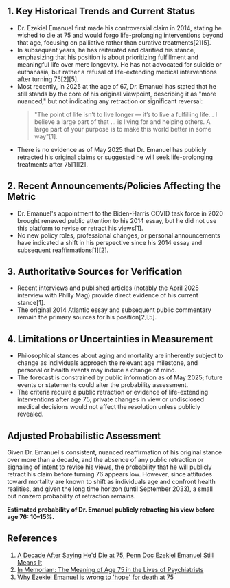 ## 1. Key Historical Trends and Current Status

- Dr. Ezekiel Emanuel first made his controversial claim in 2014, stating he wished to die at 75 and would forgo life-prolonging interventions beyond that age, focusing on palliative rather than curative treatments[2][5].
- In subsequent years, he has reiterated and clarified his stance, emphasizing that his position is about prioritizing fulfillment and meaningful life over mere longevity. He has not advocated for suicide or euthanasia, but rather a refusal of life-extending medical interventions after turning 75[2][5].
- Most recently, in 2025 at the age of 67, Dr. Emanuel has stated that he still stands by the core of his original viewpoint, describing it as "more nuanced," but not indicating any retraction or significant reversal:  
  > "The point of life isn’t to live longer — it’s to live a fulfilling life... I believe a large part of that ... is living for and helping others. A large part of your purpose is to make this world better in some way"[1].
- There is no evidence as of May 2025 that Dr. Emanuel has publicly retracted his original claims or suggested he will seek life-prolonging treatments after 75[1][2].

## 2. Recent Announcements/Policies Affecting the Metric

- Dr. Emanuel's appointment to the Biden-Harris COVID task force in 2020 brought renewed public attention to his 2014 essay, but he did not use this platform to revise or retract his views[1].
- No new policy roles, professional changes, or personal announcements have indicated a shift in his perspective since his 2014 essay and subsequent reaffirmations[1][2].

## 3. Authoritative Sources for Verification

- Recent interviews and published articles (notably the April 2025 interview with Philly Mag) provide direct evidence of his current stance[1].
- The original 2014 Atlantic essay and subsequent public commentary remain the primary sources for his position[2][5].

## 4. Limitations or Uncertainties in Measurement

- Philosophical stances about aging and mortality are inherently subject to change as individuals approach the relevant age milestone, and personal or health events may induce a change of mind.
- The forecast is constrained by public information as of May 2025; future events or statements could alter the probability assessment.
- The criteria require a public retraction or evidence of life-extending interventions after age 75; private changes in view or undisclosed medical decisions would not affect the resolution unless publicly revealed.

## Adjusted Probabilistic Assessment

Given Dr. Emanuel's consistent, nuanced reaffirmation of his original stance over more than a decade, and the absence of any public retraction or signaling of intent to revise his views, the probability that he will publicly retract his claim before turning 76 appears low. However, since attitudes toward mortality are known to shift as individuals age and confront health realities, and given the long time horizon (until September 2033), a small but nonzero probability of retraction remains. 

**Estimated probability of Dr. Emanuel publicly retracting his view before age 76: 10–15%.**

## References

1. [A Decade After Saying He'd Die at 75, Penn Doc Ezekiel Emanuel Still Means It](https://www.phillymag.com/be-well-philly/2025/04/26/ezekiel-emanuel-dying-at-75/)
2. [In Memoriam: The Meaning of Age 75 in the Lives of Psychiatrists](https://www.psychiatrictimes.com/view/in-memoriam-meaning-age-75-lives-of-psychiatrists)
5. [Why Ezekiel Emanuel is wrong to 'hope' for death at 75](https://www.latimes.com/business/hiltzik/la-fi-mh-why-zeke-emanuel-is-wrong-20141015-column.html)